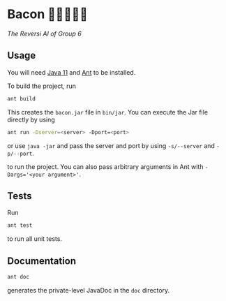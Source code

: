 # Bacon 🥓🥓🥓🥓🥓

*The Reversi AI of Group 6*

## Usage

You will need [Java 11](https://jdk.java.net/11/) and [Ant](https://ant.apache.org/) to be installed.

To build the project, run

```bash
ant build
```

This creates the `bacon.jar` file in `bin/jar`. You can execute the Jar file directly by using

```bash
ant run -Dserver=<server> -Dport=<port>
```

or use `java -jar` and pass the server and port by using `-s/--server` and `-p/--port`.

to run the project. You can also pass arbitrary arguments in Ant with `-Dargs='<your argument>'`.

## Tests

Run

```bash
ant test
```

to run all unit tests.

## Documentation

```bash
ant doc
```

generates the private-level JavaDoc in the `doc` directory.